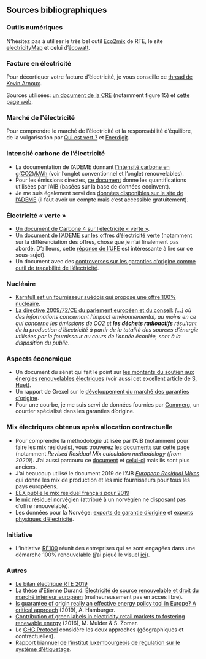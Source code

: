 ## Sources bibliographiques

### Outils numériques

N’hésitez pas à utiliser le très bel outil [Eco2mix](https://www.rte-france.com/en/eco2mix/co2-emissions) de RTE, le site [electricityMap](https://www.electricitymap.org/map) et celui d’[écowatt](https://monecowatt.fr/2020-11-02-region-ile-de-france).

### Facture en électricité

Pour décortiquer votre facture d’électricité, je vous conseille ce [thread de Kevin Arnoux](https://twitter.com/kevin_arnoux/status/1320422631670165504). 

Sources utilisées: [un document de la CRE](https://www.cre.fr/Documents/Publications/Observatoire-des-marches/observatoire-des-marches-de-detail-du-2e-trimestre-2020) (notamment figure 15) et [cette page web](https://prix-elec.com/tarifs/electricite/decomposition).

### Marché de l'électricité

Pour comprendre le marché de l’électricité et la responsabilité d’équilibre, de la vulgarisation par [Qui est vert ?](https://www.quiestvert.fr/contenus/electricite-verte/marche-de-lelectricite-flux-physiques-et-conventions/) et [Enerdigit](https://enerdigit.fr/responsable-equilibre/).

### Intensité carbone de l’électricité

- La documentation de l’ADEME donnant [l’intensité carbone en g(CO2)/kWh](https://www.bilans-ges.ademe.fr/documentation/UPLOAD_DOC_FR/index.htm?renouvelable.htm) (voir l’onglet conventionnel et l’onglet renouvelables).  
- Pour les émissions directes, [ce document](http://www.reliable-disclosure.org/upload/250-D5.3_Direct_and_weighted_emissions.pdf) donne les quantifications utilisées par l’AIB (basées sur la base de données ecoinvent).  
- Je me suis également servi des [données disponibles sur le site de l’ADEME](https://www.bilans-ges.ademe.fr/fr/accueil/authentification) (il faut avoir un compte mais c’est accessible gratuitement).

### Électricité « verte »

- [Un document de Carbone 4 sur l’électricité « verte »](http://www.carbone4.com/wp-content/uploads/2018/12/Publication-Electricite-verte.pdf).
- [Un document de l’ADEME sur les offres d’électricité verte](https://www.ademe.fr/sites/default/files/assets/documents/avis-de-lademe_offres_vertes_decembre2018.pdf) (notamment sur la différenciation des offres, chose que je n’ai finalement pas abordé. D’ailleurs, cette [réponse de l’UFE](https://ufe-electricite.fr/IMG/pdf/2020-05-20_reponse_de_l_ufe_a_la_consultation_ademe_sur_le_projet_de_label.pdf) est intéressante à lire sur ce sous-sujet).
- Un document avec des [controverses sur les garanties d’origine comme outil de traçabilité de l’électricité](https://energie-en-lumiere.fr/wp-content/uploads/2019/12/Controverse-les-garanties-dorigine-comme-outil-de-traabilit-de-llectricit-verte.pdf).

### Nucléaire

- [Karnfull est un fournisseur suédois qui propose une offre 100% nucléaire](https://blog.karnfull.se/blog/karnfull-energi-is-sweden-s-first-100-nuclear-energy-supplier).
- [La directive 2009/72/CE du parlement européen et du conseil](https://eur-lex.europa.eu/legal-content/FR/TXT/HTML/?uri=CELEX:32009L0072&from=EN): _\[…\] où des informations concernant l’impact environnemental, au moins en ce qui concerne les émissions de CO2 et **les déchets radioactifs** résultant de la production d’électricité à partir de la totalité des sources d’énergie utilisées par le fournisseur au cours de l’année écoulée, sont à la disposition du public_.

### Aspects économique

- Un document du sénat qui fait le point sur [les montants du soutien aux énergies renouvelables électriques](https://www.senat.fr/rap/l19-140-311-1/l19-140-311-110.html) (voir aussi cet excellent article de [S. Huet](https://www.lemonde.fr/blog/huet/2018/04/19/la-cour-des-comptes-alerte-sur-le-cout-des-enr/)).
- Un rapport de Grexel sur le [développement du marché des garanties d’origine](https://www.ecohz.com/wp-content/uploads/2018/10/GO-monitoring-report-recs-and-vasaett-2017.pdf).
- Pour une courbe, je me suis servi de données fournies par [Commerg](https://commerg.com/), un courtier spécialisé dans les garanties d’origine.

### Mix électriques obtenus après allocation contractuelle

- Pour comprendre la méthodologie utilisée par l’AIB (notamment pour faire les mix résiduels), vous trouverez [les documents sur cette page](https://www.aib-net.org/facts/european-residual-mix) (notamment _Revised Residual Mix calculation methodology (from 2020)_). J’ai aussi parcouru ce [document](http://www.reliable-disclosure.org/upload/234-D7.2_RMCalculation.pdf) et [celui-ci](http://www.reliable-disclosure.org/upload/234-D7.2_RMCalculation.pdf) mais ils sont plus anciens.
- J’ai beaucoup utilisé le document 2019 de l’AIB [_European Residual Mixes_](https://elering.ee/sites/default/files/2020-06/Euroopa%20%C3%BCldine%20ja%20riigiti%20eristatud%20segaj%C3%A4%C3%A4k%202019.pdf) qui donne les mix de production et les mix fournisseurs pour tous les pays européens.
- [EEX publie le mix résiduel français pour 2019](https://www.powernext.com/sites/default/files/download_center_files/20200615_EEX_publishes_the_French_residual_mix_for_2019.pdf)
- [le mix résiduel norvégien](https://www.nve.no/norwegian-energy-regulatory-authority/retail-market/electricity-disclosure-2018/) (attribué à un norvégien ne disposant pas d’offre renouvelable).
- Les données pour la Norvège: [exports de garantie d’origine](https://www.nve.no/norwegian-energy-regulatory-authority/retail-market/electricity-disclosure-2018/) et [exports physiques d’électricité](https://www.ssb.no/en/energi-og-industri/artikler-og-publikasjoner/record-high-wind-power-generation--377103#:~:text=Large%20net%20export%20of%20power,higher%20than%20imports%20for%20electricity).

### Initiative

- L’initiative [RE100](https://www.there100.org/) réunit des entreprises qui se sont engagées dans une démarche 100% renouvelable (j’ai piqué le visuel [ici](https://www.ekoenergy.org/buying-100-renewable-energy-is-becoming-the-new-normal/)).

### Autres

- [Le bilan électrique RTE 2019](https://assets.rte-france.com/prod/public/2020-06/bilan-electrique-2019_1_0.pdf)
- La thèse d’Étienne Durand: [Électricité de source renouvelable et droit du marché intérieur européen](http://www.theses.fr/2017LYSE3072) (malheureusement pas en accès libre).
- [Is guarantee of origin really an effective energy policy tool in Europe? A critical approach](https://akjournals.com/view/journals/204/41/4/article-p487.xml) (2019), A. Hamburger.
- [Contribution of green labels in electricity retail markets to fostering renewable energy](https://www.sciencedirect.com/science/article/abs/pii/S0301421516305067) (2016), M. Mulder & S. Zomer.
- Le [GHG Protocol](https://ghgprotocol.org/sites/default/files/standards/Scope%202%20Guidance_Final_Sept26.pdf) considère les deux approches (géographiques et contractuelles).
- [Rapport biannuel de l’institut luxembourgeois de régulation sur le système d’étiquetage](https://assets.ilr.lu/energie/Documents/ILRLU-1685561960-737.pdf).
